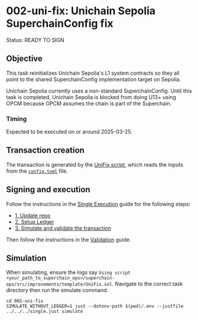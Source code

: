 # 002-uni-fix: Unichain Sepolia SuperchainConfig fix

Status: READY TO SIGN

## Objective

This task reinitializes Unichain Sepolia's L1 system contracts so they all point to the shared SuperchainConfig implementation target on Sepolia.

Unichain Sepolia currently uses a non-standard SuperchainConfig. Until this task is completed, Unichain Sepolia is blocked from doing U13+ using OPCM because OPCM assumes the chain is part of the Superchain.

### Timing

Expected to be executed on or around 2025-03-25.

## Transaction creation

The transaction is generated by the [UniFix script](../../../template/UniFix.sol), which reads the inputs from the [`config.toml`](./config.toml) file.

## Signing and execution

Follow the instructions in the [Single Execution](../../../SINGLE.md) guide for the following steps:

- [1. Update repo](../../../SINGLE.md#1-update-repo)
- [2. Setup Ledger](../../../SINGLE.md#2-setup-ledger)
- [3. Simulate and validate the transaction](../../../SINGLE.md#3-simulate-and-validate-the-transaction)

Then follow the instructions in the [Validation](./VALIDATION.md) guide.

## Simulation

When simulating, ensure the logs say `Using script <your_path_to_superchain_ops>/superchain-ops/src/improvements/template/UniFix.sol`.
Navigate to the correct task directory then run the simulate command.
```
cd 002-uni-fix
SIMULATE_WITHOUT_LEDGER=1 just --dotenv-path $(pwd)/.env --justfile ../../../single.just simulate
```
